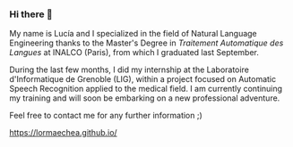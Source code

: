 ### Hi there 👋

My name is Lucía and I specialized in the field of Natural Language Engineering thanks to the Master's Degree in <em>Traitement Automatique des Langues</em> at INALCO (Paris), from which I graduated last September.

During the last few months, I did my internship at the Laboratoire d'Informatique de Grenoble (LIG), within a project focused on Automatic Speech Recognition applied to the medical field. I am currently continuing my training and will soon be embarking on a new professional adventure.

Feel free to contact me for any further information ;)

https://lormaechea.github.io/

<!--
**lormaechea/lormaechea** is a ✨ _special_ ✨ repository because its `README.md` (this file) appears on your GitHub profile.

Here are some ideas to get you started:

- 🔭 I’m currently working on ...
- 🌱 I’m currently learning ...
- 👯 I’m looking to collaborate on ...
- 🤔 I’m looking for help with ...
- 💬 Ask me about ...
- 📫 How to reach me: ...
- 😄 Pronouns: ...
- ⚡ Fun fact: ...
-->
